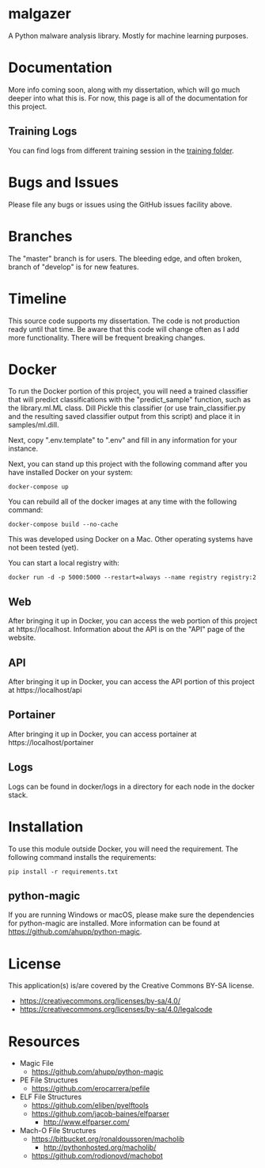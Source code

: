 # malgazer

A Python malware analysis library.  Mostly for machine learning purposes.

# Documentation

More info coming soon, along with my dissertation, which will go much deeper into what this is.
For now, this page is all of the documentation for this project.

## Training Logs

You can find logs from different training session in the [training folder](training). 

# Bugs and Issues

Please file any bugs or issues using the GitHub issues facility above.

# Branches

The "master" branch is for users.  The bleeding edge, and often broken, branch of "develop" is for new features.

# Timeline

This source code supports my dissertation.  The code is not production ready until that time.
Be aware that this code will change often as I add more functionality.  There will be frequent breaking changes.

# Docker

To run the Docker portion of this project, you will need a trained classifier that will predict classifications
with the "predict_sample" function, such as the library.ml.ML class.  Dill Pickle this classifier
(or use train_classifier.py and the resulting saved classifier output from this script)
and place it in samples/ml.dill.

Next, copy ".env.template" to ".env" and fill in any information for your instance.

Next, you can stand up this project with the following command
after you have installed Docker on your system:

```
docker-compose up
```

You can rebuild all of the docker images at any time with the following command:

```
docker-compose build --no-cache
```

This was developed using Docker on a Mac.  Other operating systems have not been tested (yet).

You can start a local registry with:

```
docker run -d -p 5000:5000 --restart=always --name registry registry:2
```

## Web

After bringing it up in Docker, you can access the web portion of this project at https://localhost.
Information about the API is on the "API" page of the website.

## API

After bringing it up in Docker, you can access the API portion of this project at https://localhost/api

## Portainer

After bringing it up in Docker, you can access portainer at https://localhost/portainer

## Logs

Logs can be found in docker/logs in a directory for each node in the docker stack.

# Installation

To use this module outside Docker, you will need the requirement.  The following command installs the requirements:

```
pip install -r requirements.txt
```

## python-magic

If you are running Windows or macOS, please make sure the dependencies for 
python-magic are installed.  More information can be found 
at https://github.com/ahupp/python-magic.

# License
This application(s) is/are covered by the Creative Commons BY-SA license.

- https://creativecommons.org/licenses/by-sa/4.0/
- https://creativecommons.org/licenses/by-sa/4.0/legalcode

# Resources

- Magic File
  - https://github.com/ahupp/python-magic
- PE File Structures
  - https://github.com/erocarrera/pefile
- ELF File Structures
  - https://github.com/eliben/pyelftools
  - https://github.com/jacob-baines/elfparser
    - http://www.elfparser.com/
- Mach-O File Structures
  - https://bitbucket.org/ronaldoussoren/macholib
    - http://pythonhosted.org/macholib/
  - https://github.com/rodionovd/machobot